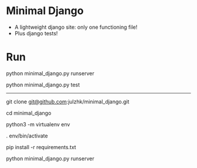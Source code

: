 # Minimal Django

- A lightweight django site: only one functioning file!
- Plus django tests!


# Run

python minimal_django.py runserver

python minimal_django.py test

---

git clone git@github.com:julzhk/minimal_django.git

cd minimal_django

python3 -m virtualenv env

. env/bin/activate

pip install -r requirements.txt

python minimal_django.py runserver
